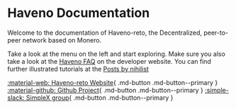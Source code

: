 # Haveno Documentation

Welcome to the documentation of Haveno-reto, the Decentralized, peer-to-peer network based on Monero.

Take a look at the menu on the left and start exploring. Make sure you also take a look at the [Haveno FAQ](https://haveno.exchange/faq/) on the developer website.
You can find further illustrated tutorials at the [Posts by nihilist](https://haveno-reto.com/#posts)

[:material-web: Haveno-reto Website](https://haveno-reto.com){ .md-button .md-button--primary }
[:material-github: Github Project](https://github.com/retoaccess1/){ .md-button .md-button--primary }
[:simple-slack: SimpleX group](https://simplex.chat/contact#/?v=2-4&smp=smp%3A%2F%2FSkIkI6EPd2D63F4xFKfHk7I1UGZVNn6k1QWZ5rcyr6w%3D%40smp9.simplex.im%2FMplYm7uxopKyUOrKqnWySpXQIGxoJWYB%23%2F%3Fv%3D1-2%26dh%3DMCowBQYDK2VuAyEAs8PcRwnf_-H30yXfwV0MSbka9I_xBeVNr4vKJNoReBw%253D%26srv%3Djssqzccmrcws6bhmn77vgmhfjmhwlyr3u7puw4erkyoosywgl67slqqd.onion&data=%7B%22type%22%3A%22group%22%2C%22groupLinkId%22%3A%22YT2t__GnjpZ1W2MjJAz6Sw%3D%3D%22%7D){ .md-button .md-button--primary }
